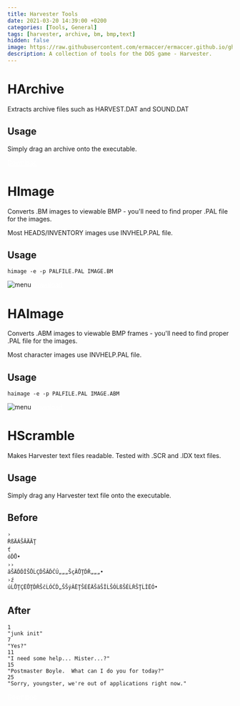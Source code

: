 ```yaml
---
title: Harvester Tools
date: 2021-03-20 14:39:00 +0200
categories: [Tools, General]
tags: [harvester, archive, bm, bmp,text]  
hidden: false
image: https://raw.githubusercontent.com/ermaccer/ermaccer.github.io/gh-pages/assets/tools/harvest/harvester_tools.jpg
description: A collection of tools for the DOS game - Harvester.
---
```



# HArchive
Extracts archive files such as HARVEST.DAT and SOUND.DAT

## Usage
Simply drag an archive onto the executable.

<a class="btn btn-block btn-dark bg-dark text-gray btn-lg" style="color: white;" href="https://github.com/ermaccer/HArchive/releases/" role="button">
<i class="fas fa-download"></i>
Download
</a>

# HImage
Converts .BM images to viewable BMP - you'll need to
find proper .PAL file for the images.

Most HEADS/INVENTORY images use INVHELP.PAL file.

## Usage

```himage -e -p PALFILE.PAL IMAGE.BM```

<img class="img-fluid mx-auto" alt="menu" src="{% link assets/tools/harvest/himage_preview.png %}">

<a class="btn btn-block btn-dark bg-dark text-gray btn-lg" style="color: white;" href="https://github.com/ermaccer/himage/releases/" role="button">
<i class="fas fa-download"></i>
Download
</a>


# HAImage
Converts .ABM images to viewable BMP frames - you'll need to
find proper .PAL file for the images.

Most character images use INVHELP.PAL file.

## Usage

```haimage -e -p PALFILE.PAL IMAGE.ABM```

<img class="img-fluid mx-auto" alt="menu" src="{% link assets/tools/harvest/abm_preview.png %}">

<a class="btn btn-block btn-dark bg-dark text-gray btn-lg" style="color: white;" href="https://github.com/ermaccer/haimage/releases/" role="button">
<i class="fas fa-download"></i>
Download
</a>



# HScramble
Makes Harvester text files readable.
Tested with .SCR and .IDX text files.

## Usage
Simply drag any Harvester text file onto the executable.

## Before
```
›
ŔßÄÁŠĂÄĂŢ
ť
óĎŮ•
››
ăŠÄĎĎÎŠŮĹÇĎŠÂĎĆÚ„„„ŠçĂŮŢĎŘ„„„•
›ź
úĹŮŢÇËŮŢĎŘŠčĹÓĆĎ„ŠŠýÂËŢŠÉËÄŠăŠÎĹŠÓĹßŠĚĹŘŠŢĹÎËÓ•
```

## After

```
1
"junk init"
7
"Yes?"
11
"I need some help... Mister...?"
15
"Postmaster Boyle.  What can I do you for today?"
25
"Sorry, youngster, we're out of applications right now."
```
<a class="btn btn-block btn-dark bg-dark text-gray btn-lg" style="color: white;" href="https://github.com/ermaccer/HScramble/releases" role="button">
<i class="fas fa-download"></i>
Download
</a>
